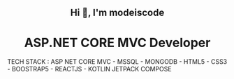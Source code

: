 <h2 align="center">Hi 👋, I'm modeiscode</h2>
<p align="left">
</p>

<h1 align="center">ASP.NET CORE MVC Developer</h1>
    TECH STACK : ASP NET CORE MVC - MSSQL - MONGODB - HTML5 - CSS3 - BOOSTRAP5 - REACTJS - KOTLIN JETPACK COMPOSE
